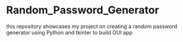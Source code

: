 # Random_Password_Generator
this repository showcases my project on creating a random password generator using Python and tkinter to build GUI app
